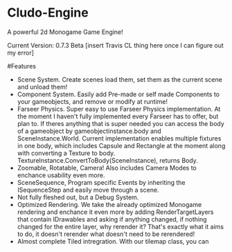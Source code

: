 # Cludo-Engine

A powerful 2d Monogame Game Engine!

Current Version: 0.7.3 Beta
[insert Travis CL thing here once I can figure out my error]

#Features
- Scene System. Create scenes load them, set them as the current scene and unload them!
- Component System. Easily add Pre-made or self made Components to your gameobjects, and remove or modify at runtime!
- Farseer Physics. Super easy to use Farseer Physics implementation. At the moment I haven't fully implemented every Farseer has to offer, but plan to. If theres anything that is super needed you can access the body of a gameobject by gameobjectinstance.body and SceneInstance.World. Current implementation enables multiple fixtures in one body, which includes Capsule and Rectangle at the moment along with converting a Texture to body. TextureInstance.ConvertToBody(SceneInstance), returns Body.
- Zoomable, Rotatable, Camera! Also includes Camera Modes to enchance usability even more.
- SceneSequence, Program specific Events by inheriting the ISequenceStep and easily move through a scene.
- Not fully fleshed out, but a Debug System.
- Optimized Rendering. We take the already optimized Monogame rendering and enchance it even more by adding RenderTargetLayers that contain IDrawables and asking if anything changed, if nothing changed for the entire layer, why rerender it? That's exactly what it aims to do, it doesn't rerender what doesn't need to be rerendered!
- Almost complete Tiled intregration. With our tilemap class, you can 
